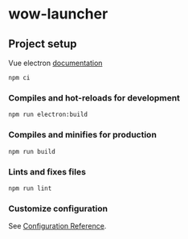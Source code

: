 # wow-launcher

## Project setup
Vue electron [documentation](https://medium.com/@bromix/electron-application-with-vue-js-and-vuetify-f2a1f9c749b8)
```
npm ci
```

### Compiles and hot-reloads for development
```
npm run electron:build
```

### Compiles and minifies for production
```
npm run build
```

### Lints and fixes files
```
npm run lint
```

### Customize configuration
See [Configuration Reference](https://cli.vuejs.org/config/).

